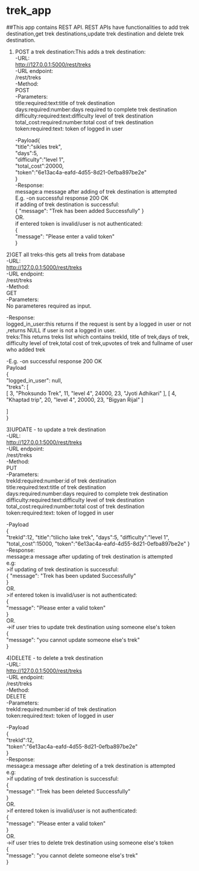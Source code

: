 # trek_app
##This app contains REST API.
REST APIs have functionalities to add trek destination,get trek destinations,update trek destination and delete trek destination.

1) POST a trek destination:This adds a trek destination:</br>
  -URL:</br>
    http://127.0.0.1:5000/rest/treks</br>
  -URL endpoint:</br>
    /rest/treks </br>
  -Method:</br>
    POST </br>
  -Parameters: </br>
    title:required:text:title of trek destination </br>
    days:required:number:days required to complete trek destination </br>
    difficulty:required:text:difficulty level of trek destination </br>
    total_cost:required:number:total cost of trek destination </br>
    token:required:text: token of logged in user </br>
    
   -Payload{ </br>
    "title":"sikles trek", </br>
    "days":5, </br>
    "difficulty":"level 1", </br>
    "total_cost":20000, </br>
    "token":"6e13ac4a-eafd-4d55-8d21-0efba897be2e" </br>
      } </br>
    -Response: </br>
      message:a message after adding of trek destination is attempted </br>
      E.g. -on successful response 200 OK </br>
      if adding of trek destination is successful: </br>
     {
        "message": "Trek has been added Successfully" 
      } </br>
      OR. </br>
      if entered token is invalid/user is not authenticated: </br>
      { </br>
        "message": "Please enter a valid token" </br>
      } </br>
   
      
    
      
2)GET all treks-this gets all treks from database </br>
  -URL: </br>
    http://127.0.0.1:5000/rest/treks </br>
  -URL endpoint: </br>
    /rest/treks </br>
  -Method: </br>
    GET </br>
  -Parameters: </br>
    No parameteres required as input. </br>
    
  
  -Response: </br>
      logged_in_user:this returns if the request is sent by a logged in user or not ,returns NULL if user is not a logged in user. </br>
      treks:This returns treks list which contains trekId, title of trek,days of trek, difficulty level of trek,total cost of trek,upvotes of trek and fullname of user who added              trek </br>
      
   -E.g. -on successful response 200 OK </br>
      Payload </br>
      { </br>
        "logged_in_user": null, </br>
        "treks": [ </br>
            [
                3,
                "Phoksundo Trek",
                11,
                "level 4",
                24000,
                23,
                "Jyoti Adhikari"
            ],
            [
                4,
                "Khaptad trip",
                20,
                "level 4",
                20000,
                23,
                "Bigyan Rijal"
            ]</br>

  ]</br>
}</br>

3)UPDATE - to update a trek destination </br>
  -URL: </br>
    http://127.0.0.1:5000/rest/treks </br>
  -URL endpoint:</br>
    /rest/treks </br>
  -Method: </br>
    PUT </br>
  -Parameters: </br>
    trekId:required:number:id of trek destination </br>
    title:required:text:title of trek destination </br>
    days:required:number:days required to complete trek destination </br>
    difficulty:required:text:difficulty level of trek destination </br>
    total_cost:required:number:total cost of trek destination </br>
    token:required:text: token of logged in user </br>
    
   -Payload </br>
    { </br>
    "trekId":12,
    "title":"tilicho lake trek",
    "days":5,
    "difficulty":"level 1",
    "total_cost":15000,
    "token":"6e13ac4a-eafd-4d55-8d21-0efba897be2e"
    } </br>
    -Response: </br>
      message:a message after updating of trek destination is attempted </br>
     e.g: </br>
     >if updating of trek destination is successful: </br>
     {
        "message": "Trek has been updated Successfully" </br>
      } </br>
      OR. </br>
      >if entered token is invalid/user is not authenticated: </br>
      { </br>
        "message": "Please enter a valid token" </br>
      } </br>
      OR. </br>
      ->if user tries to update trek destination using someone else's token </br>
      { </br>
         "message": "you cannot update someone else's trek" </br>
      } </br>
      
4)DELETE - to delete a trek destination </br>
  -URL: </br>
    http://127.0.0.1:5000/rest/treks </br>
  -URL endpoint: </br>
    /rest/treks </br>
  -Method: </br>
    DELETE </br>
  -Parameters: </br>
    trekId:required:number:id of trek destination </br>
    token:required:text: token of logged in user </br>
    
   -Payload </br>
    { </br>
    "trekId":12, </br>
    "token":"6e13ac4a-eafd-4d55-8d21-0efba897be2e" </br>
    } </br>
    -Response: </br>
      message:a message after deleting of a trek destination is attempted </br>
     e.g: </br>
     >if updating of trek destination is successful: </br>
     { </br>
        "message": "Trek has been deleted Successfully" </br>
      } </br>
      OR. </br>
      >if entered token is invalid/user is not authenticated: </br>
      { </br>
        "message": "Please enter a valid token" </br>
      } </br>
      OR. </br>
      ->if user tries to delete trek destination using someone else's token </br>
      { </br>
         "message": "you cannot delete someone else's trek" </br>
      } </br>

      
    
  
    
